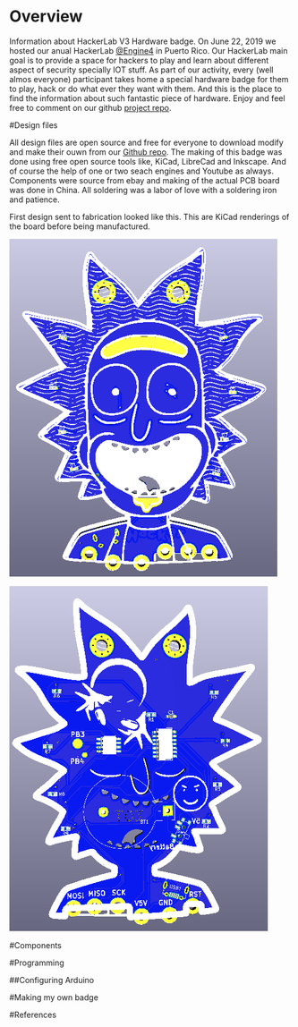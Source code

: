 # Overview

Information about HackerLab V3 Hardware badge. On June 22, 2019 we hosted our anual HackerLab [@Engine4](https://twitter.com/engine4cws/) in Puerto Rico. Our HackerLab main goal is to provide a space for hackers to play and learn about different aspect of security specially IOT stuff.
As part of our activity, every (well almos everyone) participant takes home a special hardware badge for them to play, hack or do what ever they want with them. And this is the place to find the information about such fantastic piece of hardware. Enjoy and feel free to comment on our github [project repo](https://github.com/soynerdito/RickBadge).

#Design files

All design files are open source and free for everyone to download modify and make their ouwn from our [Github repo](https://github.com/soynerdito/RickBadge "Badge Repo"). The making of this badge was done using free open source tools like, KiCad, LibreCad and Inkscape. And of course the help of one or two seach engines and Youtube as always.
Components were source from ebay and making of the actual PCB board was done in China. All soldering was a labor of love with a soldering iron and patience.

First design sent to fabrication looked like this. This are KiCad renderings of the board before being manufactured.

![Board 3D](img/rick3dblue.png)

![Back Side](img/rick3dblue_back.png)

#Components

#Programming

##Configuring Arduino

#Making my own badge

#References
